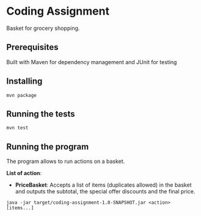 # Coding Assignment

Basket for grocery shopping.

## Prerequisites

Built with Maven for dependency management and JUnit for testing

## Installing

```
mvn package 
```

## Running the tests

```
mvn test 
```

## Running the program

The program allows to run actions on a basket.

__List of action__:

* __PriceBasket__: Accepts a list of items (duplicates allowed) in the basket and outputs the subtotal, the special offer discounts and the final price.

```
java -jar target/coding-assignment-1.0-SNAPSHOT.jar <action> [items...]
```